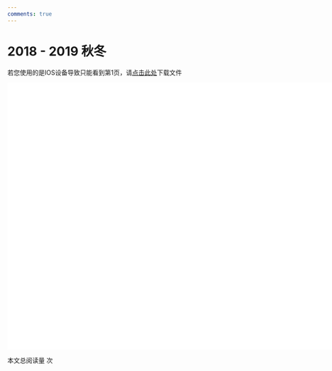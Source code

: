 ```yaml
---
comments: true
---
```

# 2018 - 2019 秋冬

<object data="2018-2019 秋冬 工程图学 期末试题.pdf" type="application/pdf" width="150%" height="800">
    <p>若您使用的是IOS设备导致只能看到第1页，请<a href="2018-2019 秋冬 工程图学 期末试题.pdf">点击此处</a>下载文件</p>
    <iframe src="2018-2019 秋冬 工程图学 期末试题.pdf#navpanes=0" width="500%" height="600" frameborder="0"></iframe>
    
</object>

<span id="busuanzi_container_page_pv">本文总阅读量 <span id="busuanzi_value_page_pv"></span> 次</span>